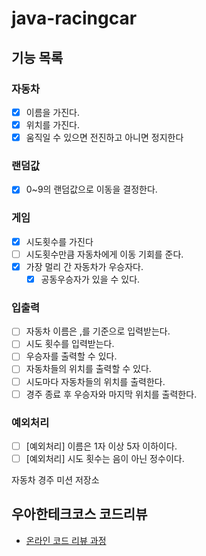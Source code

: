 # java-racingcar

## 기능 목록
### 자동차
- [x] 이름을 가진다.
- [x] 위치를 가진다.
- [x] 움직일 수 있으면 전진하고 아니면 정지한다

### 랜덤값
- [x] 0~9의 랜덤값으로 이동을 결정한다.

### 게임
- [x] 시도횟수를 가진다
- [ ] 시도횟수만큼 자동차에게 이동 기회를 준다.
- [x] 가장 멀리 간 자동차가 우승자다.
    - [x] 공동우승자가 있을 수 있다.

### 입출력
- [ ] 자동차 이름은 ,를 기준으로 입력받는다.
- [ ] 시도 횟수를 입력받는다.
- [ ] 우승자를 출력할 수 있다.
- [ ] 자동차들의 위치를 출력할 수 있다.
- [ ] 시도마다 자동차들의 위치를 출력한다.
- [ ] 경주 종료 후 우승자와 마지막 위치를 출력한다.

### 예외처리
- [ ] [예외처리] 이름은 1자 이상 5자 이하이다.
- [ ] [예외처리] 시도 횟수는 음이 아닌 정수이다.

자동차 경주 미션 저장소

## 우아한테크코스 코드리뷰

- [온라인 코드 리뷰 과정](https://github.com/woowacourse/woowacourse-docs/blob/master/maincourse/README.md)
